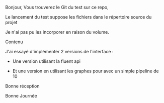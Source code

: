 Bonjour, 
Vous trouverez le Git du test sur ce repo,

Le lancement du test suppose les fichiers dans le répertoire source du projet 

Je n'ai pas pu les incorporer en raison du volume.

Contenu 

J'ai essayé d'implémenter 2 versions de l'interface :

- Une version utilisant la fluent api 

- Et une version en utilisant les graphes pour  avec un simple pipeline de 10

Bonne réception

Bonne Journée 
